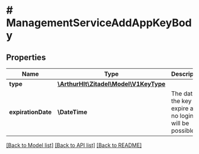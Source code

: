 # # ManagementServiceAddAppKeyBody

## Properties

Name | Type | Description | Notes
------------ | ------------- | ------------- | -------------
**type** | [**\ArthurHlt\Zitadel\Model\V1KeyType**](V1KeyType.md) |  | [optional]
**expirationDate** | **\DateTime** | The date the key will expire and no logins will be possible | [optional]

[[Back to Model list]](../../README.md#models) [[Back to API list]](../../README.md#endpoints) [[Back to README]](../../README.md)
